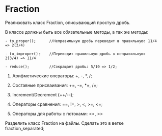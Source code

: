 # Fraction

Реализовать класс Fraction, описывающий простую дробь. 

В классе должны быть все обязательные методы, а так же методы:

	- to_proper();		//Неправильную дробь переводит в правильную: 11/4 => 2(3/4)
  
	- to_improper();	//Переводит правильную дробь в неправильную: 2(3/4) => 11/4
  
	- reduce();			//Сокращает дробь: 5/10 => 1/2;
  
1. Арифметические операторы: +, -, *, /;

2. Составные присваивания: +=, -=, *=, /=;

3. Increment/Decrement (++/--);

4. Операторы сравнения: ==, !=, >, <, >=, <=;

5. Операторы для работы с потоками: <<, >> 

Разделить класс Fraction на файлы. Сделать это в ветке fraction_separated;
